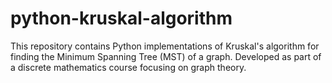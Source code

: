 # python-kruskal-algorithm
This repository contains Python implementations of Kruskal's algorithm for finding the Minimum Spanning Tree (MST) of a graph. Developed as part of a discrete mathematics course focusing on graph theory.

